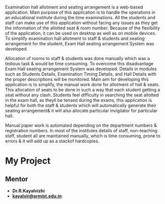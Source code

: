 Examination hall allotment and seating arrangement is a web-based application. Main purpose of this application is to handle the operations in an educational institute during the time examinations. All the students and staff can make use of this application without facing any issues as they get the information of the allotted seat & room number. Because of the flexibility of the application, it can be used on desktop as well as on mobile devices. To simplify examination hall allotment to staff & students and seating arrangement for the student, Exam Hall seating arrangement System was developed.

 Allocation of rooms to staff & students was done manually which was a tedious task & would be time consuming. To overcome this disadvantage Exam Hall seating arrangement System was developed. Details in modules such as Students Details, Examination Timing Details, and Hall Details with the proper descriptions will be monitored. Main aim for developing this application is to simplify, the manual work done for allotment of hall & seats. This allocation of seats to be done in such a way that each student getting a seat without any clash. Students feel difficulty in searching the seat allotted in the exam hall, as theyll be tensed during the exams, this application is helpful for both the staff & students which will automatically generate their seating arrangement& it will also allocate particular invigilator for particular hall. 

Manual paper work is automated depending on the department numbers & registration numbers. In most of the institutes details of staff, non-teaching staff, student all are maintained manually, which is time consuming, prone to errors & it will add up as a stackof hardcopies.


# My Project

## Mentor

- **Dr.R.Kayalvizhi**
- **kayalvir@srmist.edu.in**: 

